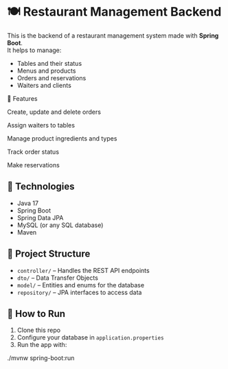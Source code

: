 # 🍽️ Restaurant Management Backend

This is the backend of a restaurant management system made with **Spring Boot**.  
It helps to manage:

- Tables and their status
- Menus and products
- Orders and reservations
- Waiters and clients

📌 Features

Create, update and delete orders

Assign waiters to tables

Manage product ingredients and types

Track order status

Make reservations

## 🔧 Technologies

- Java 17
- Spring Boot
- Spring Data JPA
- MySQL (or any SQL database)
- Maven

## 📁 Project Structure

- `controller/` – Handles the REST API endpoints
- `dto/` – Data Transfer Objects
- `model/` – Entities and enums for the database
- `repository/` – JPA interfaces to access data

## 🚀 How to Run

1. Clone this repo
2. Configure your database in `application.properties`
3. Run the app with:

./mvnw spring-boot:run
